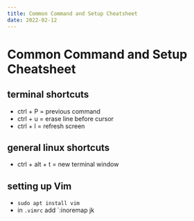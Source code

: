```yaml
---
title: Common Command and Setup Cheatsheet
date: 2022-02-12
---
```


# Common Command and Setup Cheatsheet

## terminal shortcuts

* ctrl + P = previous command
* ctrl + u = erase line before cursor
* ctrl + l = refresh screen

## general linux shortcuts

* ctrl + alt + t = new terminal window

## setting up Vim

* `sudo apt install vim`
* in `.vimrc` add `:inoremap jk <Esc>

